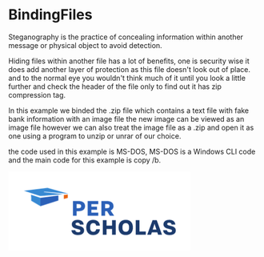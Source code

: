 # BindingFiles
Steganography is the practice of concealing information within another message or physical object to avoid detection.

Hiding files within another file has a lot of benefits, one is security wise it does add another layer of protection as this file doesn't look out of place.
and to the normal eye you wouldn't think much of it until you look a little further and check the header of the file only to find out it has zip compression tag.

In this example we binded the .zip file which contains a text file with fake bank information with an image file the new image can be viewed
as an image file however we can also treat the image file as a .zip and open it as one using a program to unzip or unrar of our choice.

the code used in this example is MS-DOS, MS-DOS is a Windows CLI code and the main code for this example is copy /b.

![Screenshot](https://github.com/jasnnh/BindingFiles/blob/main/image.png)
